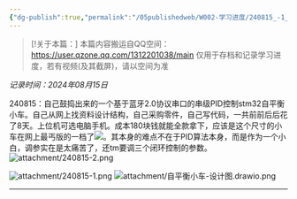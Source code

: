 ```yaml
---
{"dg-publish":true,"permalink":"/05publishedweb/W002-学习进度/240815_-1_进度搬运_第5个项目_PID控制自平衡蓝牙二轮车/","noteIcon":"","created":"2025-02-21T21:51:50.679+08:00","updated":"2025-02-21T22:01:04.509+08:00"}
---
```





> [!关于本篇：]
> 本篇内容搬运自QQ空间：https://user.qzone.qq.com/1312201038/main
> 仅用于存档和记录学习进度，若有视频(及其截屏)，请以空间为准
> 

*记录时间：2024年08月15日*

240815：自己鼓捣出来的一个基于蓝牙2.0协议串口的串级PID控制stm32自平衡小车。自己从网上找资料设计结构，自己采购零件，自己写代码，一共前前后后花了8天。上位机可选电脑手机。成本180块钱就能全款拿下，应该是这个尺寸的小车在网上最丐版的一档了![](http://qzonestyle.gtimg.cn/qzone/em/e400824.gif)。其本身的难点不在于PID算法本身，而是作为一个小白，调参实在是太痛苦了，还tm要调三个闭环控制的参数。
![attachment/240815-2.png](/img/user/05publishedweb/W002-%E5%AD%A6%E4%B9%A0%E8%BF%9B%E5%BA%A6/attachment/240815-2.png)

![attachment/240815-1.png](/img/user/05publishedweb/W002-%E5%AD%A6%E4%B9%A0%E8%BF%9B%E5%BA%A6/attachment/240815-1.png)
![attachment/自平衡小车-设计图.drawio.png](/img/user/05publishedweb/W002-%E5%AD%A6%E4%B9%A0%E8%BF%9B%E5%BA%A6/attachment/%E8%87%AA%E5%B9%B3%E8%A1%A1%E5%B0%8F%E8%BD%A6-%E8%AE%BE%E8%AE%A1%E5%9B%BE.drawio.png)

---


